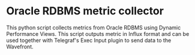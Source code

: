# Oracle RDBMS metric collector

This python script collects metrics from Oracle RDBMS using Dynamic Performance Views.
This script outputs metric in Influx format and can be used together with Telegraf's Exec Input plugin to send data to the Wavefront.

